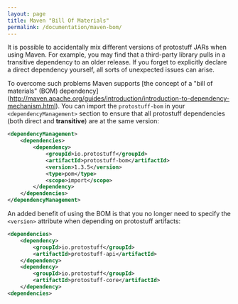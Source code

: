 ```yaml
---
layout: page
title: Maven "Bill Of Materials"
permalink: /documentation/maven-bom/
---
```


It is possible to accidentally mix different versions of protostuff JARs when using Maven.
For example, you may find that a third-party library pulls in a transitive dependency to
an older release. If you forget to explicitly declare a direct dependency yourself, all
sorts of unexpected issues can arise.

To overcome such problems Maven supports [the concept of a "bill of materials" (BOM) dependency]
(http://maven.apache.org/guides/introduction/introduction-to-dependency-mechanism.html).
You can import the `protostuff-bom` in your `<dependencyManagement>` section to
ensure that all protostuff dependencies (both direct and **transitive**) are at the same version:

```xml
<dependencyManagement>
    <dependencies>
        <dependency>
            <groupId>io.protostuff</groupId>
            <artifactId>protostuff-bom</artifactId>
            <version>1.3.5</version>
            <type>pom</type>
            <scope>import</scope>
        </dependency>
    </dependencies>
</dependencyManagement>
```

An added benefit of using the BOM is that you no longer need to specify the `<version>` attribute
when depending on protostuff artifacts:

```xml
<dependencies>
    <dependency>
        <groupId>io.protostuff</groupId>
        <artifactId>protostuff-api</artifactId>
    </dependency>
    <dependency>
        <groupId>io.protostuff</groupId>
        <artifactId>protostuff-core</artifactId>
    </dependency>
<dependencies>
```

